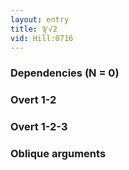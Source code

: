 ```yaml
---
layout: entry
title: ལྟ་√2
vid: Hill:0716
---
```

### Dependencies (N = 0)


### Overt 1-2


### Overt 1-2-3


### Oblique arguments
